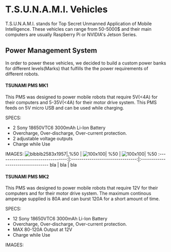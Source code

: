 # T.S.U.N.A.M.I. Vehicles

T.S.U.N.A.M.I. stands for Top Secret Unmanned Application of Mobile Intelligence. These vehicles can range from 50-5000$ and their main computers are usually Raspberry Pi or NVIDIA's Jetson Series. 

## Power Management System
In order to power these vehicles, we decided to build a custom power banks for different levels(Marks) that fulfills the the power requirements of different robots. 

#### TSUNAMI PMS MK1
This PMS was designed to power mobile robots that require 5V(<4A) for their computers and 5-35V(<4A) for their motor drive system. This PMS feeds on 5V micro USB and can be used while charging.

SPECS:
* 2 Sony 18650VTC6 3000mAh Li-Ion Battery  
* Overcharge, Over-discharge, Over-current protection.  
* 2 adjustable voltage outputs  
* Charge while Use

IMAGES:
![blbblb2583x1957|,%50]("https://github.com/GodOfKebab/T.S.U.N.A.M.I./blob/master/Media/IMG_0675.jpg") | ![100x100| %50]("https://github.com/GodOfKebab/T.S.U.N.A.M.I./blob/master/Media/IMG_0675.jpg") | ![100x100| %50]("https://github.com/GodOfKebab/T.S.U.N.A.M.I./blob/master/Media/IMG_0675.jpg")
:---------------------------------:|:--------------------------------:|:---------------------------------
bla  |  bla | bla




    
#### TSUNAMI PMS MK2
This PMS was designed to power mobile robots that require 12V for their computers and for their motor drive system. The maximum continous amperage supplied is 80A and can burst 120A for a short amount of time. 

SPECS:
* 12 Sony 18650VTC6 3000mAh Li-Ion Battery  
* Overcharge, Over-discharge, Over-current protection.  
* MAX 80-120A Output at 12V  
* Charge while Use

IMAGES:



